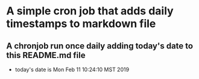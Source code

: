 A simple cron job that adds daily timestamps to markdown file
============================================================
## A chronjob run once daily adding today's date to this README.md file
* today's date is Mon Feb 11 10:24:10 MST 2019
